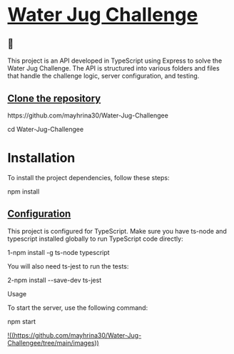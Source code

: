 ## <u><strong><h1>Water Jug Challenge</h1></strong></u>🫗

<p>This project is an API developed in TypeScript using Express to solve the Water Jug Challenge. The API is structured into various folders and files that handle the challenge logic, server configuration, and testing.</p>

<h2><u><strong>Clone the repository</strong></u></h2>
https://github.com/mayhrina30/Water-Jug-Challengee
<p>cd Water-Jug-Challengee</p>

<h1>Installation</h1>

<p>To install the project dependencies, follow these steps:</p>

<p>npm install</p>


<h2><u><strong>Configuration</strong></u></h2>

<p>This project is configured for TypeScript. Make sure you have ts-node and typescript installed globally to run TypeScript code directly:

1-npm install -g ts-node typescript

You will also need ts-jest to run the tests:

2-npm install --save-dev ts-jest</p>

</strong></u></h2>Usage</strong></u></h2>

<p>To start the server, use the following command:
  
npm start</p>

[!((https://github.com/mayhrina30/Water-Jug-Challengee/tree/main/images))](https://github.com/mayhrina30/Water-Jug-Challengee/raw/main/images/Captura%20de%20pantalla%20(940).png
)

